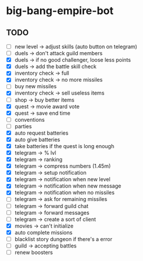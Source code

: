 # big-bang-empire-bot

## TODO

- [ ] new level -> adjust skills (auto button on telegram)
- [ ] duels -> don't attack guild members
- [x] duels -> if no good challenger, loose less points
- [x] duels -> add the battle skill check
- [x] inventory check -> full
- [x] inventory check -> no more missiles
- [ ] buy new missiles
- [x] inventory check -> sell useless items
- [ ] shop -> buy better items
- [x] quest -> movie award vote
- [x] quest -> save end time
- [ ] conventions
- [ ] parties
- [x] auto request batteries
- [x] auto give batteries
- [x] take batteries if the quest is long enough
- [x] telegram -> % lvl
- [x] telegram -> ranking
- [x] telegram -> compress numbers (1.45m)
- [x] telegram -> setup notification
- [x] telegram -> notification when new level
- [x] telegram -> notification when new message
- [x] telegram -> notification when no missiles
- [ ] telegram -> ask for remaining missiles
- [ ] telegram -> forward guild chat
- [ ] telegram -> forward messages
- [ ] telegram -> create a sort of client
- [x] movies -> can't initialize
- [x] auto complete missions
- [ ] blacklist story dungeon if there's a error
- [ ] guild -> accepting battles
- [ ] renew boosters
